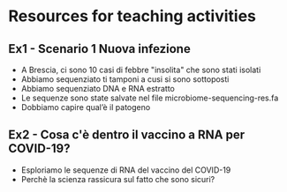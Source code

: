 # Resources for teaching activities

## Ex1 - Scenario 1 Nuova infezione

* A Brescia, ci sono 10 casi di febbre "insolita" che sono stati isolati
* Abbiamo sequenziato ti tamponi a cusi si sono sottoposti
* Abbiamo sequenziato DNA e RNA estratto
* Le sequenze sono state salvate nel file microbiome-sequencing-res.fa
* Dobbiamo capire qual’è il patogeno


## Ex2 - Cosa c'è dentro il vaccino a RNA per COVID-19?

* Esploriamo le sequenze di RNA del vaccino del COVID-19
* Perchè la scienza rassicura sul fatto che sono sicuri?

